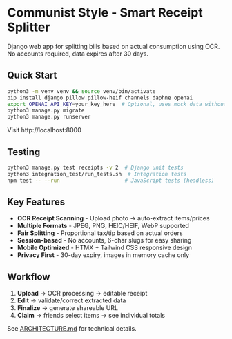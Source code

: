 # Communist Style - Smart Receipt Splitter

Django web app for splitting bills based on actual consumption using OCR. No accounts required, data expires after 30 days.

## Quick Start

```bash
python3 -m venv venv && source venv/bin/activate
pip install django pillow pillow-heif channels daphne openai
export OPENAI_API_KEY=your_key_here  # Optional, uses mock data without it
python3 manage.py migrate
python3 manage.py runserver
```

Visit http://localhost:8000

## Testing

```bash
python3 manage.py test receipts -v 2  # Django unit tests
python3 integration_test/run_tests.sh  # Integration tests
npm test -- --run                     # JavaScript tests (headless)
```

## Key Features

- **OCR Receipt Scanning** - Upload photo → auto-extract items/prices
- **Multiple Formats** - JPEG, PNG, HEIC/HEIF, WebP supported  
- **Fair Splitting** - Proportional tax/tip based on actual orders
- **Session-based** - No accounts, 6-char slugs for easy sharing
- **Mobile Optimized** - HTMX + Tailwind CSS responsive design
- **Privacy First** - 30-day expiry, images in memory cache only

## Workflow

1. **Upload** → OCR processing → editable receipt
2. **Edit** → validate/correct extracted data  
3. **Finalize** → generate shareable URL
4. **Claim** → friends select items → see individual totals

See [ARCHITECTURE.md](ARCHITECTURE.md) for technical details.